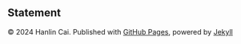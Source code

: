 ## Statement

© 2024 Hanlin Cai. Published with [GitHub Pages](https://pages.github.com/), powered by [Jekyll](https://jekyllrb.com/)

